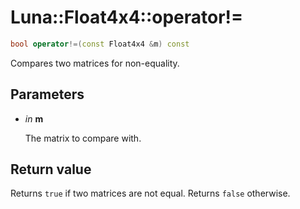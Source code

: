 # Luna::Float4x4::operator!=

```c++
bool operator!=(const Float4x4 &m) const
```

Compares two matrices for non-equality. 



## Parameters
* *in* **m**

    The matrix to compare with. 

## Return value
Returns `true` if two matrices are not equal. Returns `false` otherwise. 

